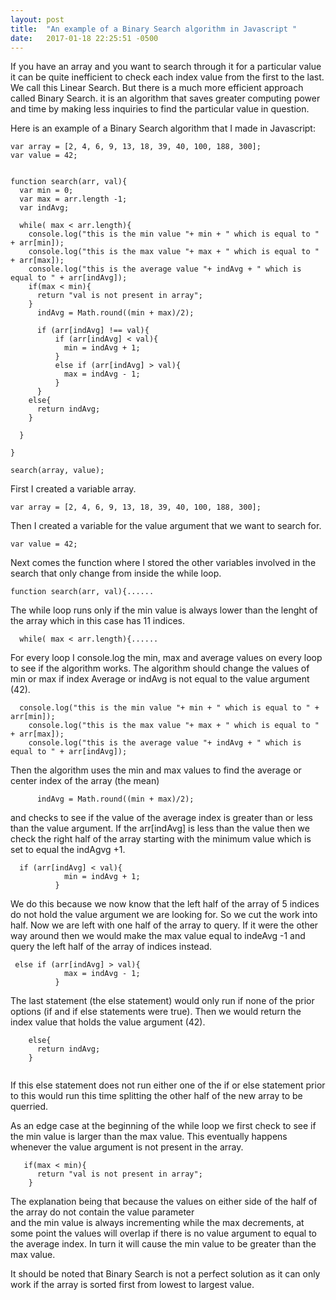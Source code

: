 ```yaml
---
layout: post
title:  "An example of a Binary Search algorithm in Javascript "
date:   2017-01-18 22:25:51 -0500
---
```



If you have an array and you want to search through  it for a particular value it can be quite inefficient to check each index value from the first to the last.  We call this Linear Search. But there is a much more efficient approach called Binary Search. it is an algorithm that saves greater computing power and time by making less inquiries to find the particular value in question. 

Here is an example of a Binary Search algorithm  that I made in Javascript:

```
var array = [2, 4, 6, 9, 13, 18, 39, 40, 100, 188, 300];
var value = 42;


function search(arr, val){
  var min = 0; 
  var max = arr.length -1;
  var indAvg;
  
  while( max < arr.length){
    console.log("this is the min value "+ min + " which is equal to " + arr[min]);
    console.log("this is the max value "+ max + " which is equal to " + arr[max]);
    console.log("this is the average value "+ indAvg + " which is equal to " + arr[indAvg]);
    if(max < min){
      return "val is not present in array";
    }
      indAvg = Math.round((min + max)/2);
       
      if (arr[indAvg] !== val){
          if (arr[indAvg] < val){
            min = indAvg + 1;
          }
          else if (arr[indAvg] > val){
            max = indAvg - 1;
          }
      }
    else{
      return indAvg;
    }
    
  }
  
}

search(array, value);

```

First I created a variable array.
```
var array = [2, 4, 6, 9, 13, 18, 39, 40, 100, 188, 300];
```

Then I created a variable for the value argument that we want to search for.

```
var value = 42;
```

Next comes the function where I stored the other variables involved in the search that only change from inside the while loop. 

```
function search(arr, val){......
```

The while loop runs only if the min value is always lower than the lenght of the array which in this case has 11 indices.
```
  while( max < arr.length){......
```

For every loop I console.log the min, max and average values on every loop to see if the algorithm works. The algorithm  should change the values of min or max if index Average or indAvg is not equal to the value argument (42). 

```
  console.log("this is the min value "+ min + " which is equal to " + arr[min]);
    console.log("this is the max value "+ max + " which is equal to " + arr[max]);
    console.log("this is the average value "+ indAvg + " which is equal to " + arr[indAvg]);
```

Then the algorithm  uses the min and max values to find the average or center index of the array (the mean)

```
      indAvg = Math.round((min + max)/2);
```

and checks to see if the value of the average index is greater than or less than the value argument. If the arr[indAvg]  is less than the value then we check the right half of the array starting with the minimum  value which is set to equal the indAgvg +1.

```
  if (arr[indAvg] < val){
            min = indAvg + 1;
          }
```

We do this because we now know that the left half of the array of 5 indices do not hold the value argument we are looking for. So we cut the work into half. Now we are left with one half of the array to query. If it were the other way around then we would make the max value equal to indeAvg -1 and query the left half of the array of indices instead. 

```
 else if (arr[indAvg] > val){
            max = indAvg - 1;
          }
```

The last statement (the else statement) would only run if none of the prior options (if and if else statements were true). Then we would return the index value that holds the value argument (42).

```
    else{
      return indAvg;
    }
    
```

If this else statement does not run either one of the if or else statement prior to this would run  this time splitting the other half of the new array to be querried. 

As an edge case at the beginning of the while loop we first check to see if the min value is larger than the max value. This eventually happens whenever the value argument is not present in the array.

```
   if(max < min){
      return "val is not present in array";
    }
```

The explanation being that because the values on either side of the half of the array do not contain the value parameter  
and the min value is always incrementing while the max decrements, at some point the values will overlap if there is no value argument to equal to the average index. In turn it will cause the min value to be greater than the max value.

It should be noted that Binary Search is not a perfect solution as it can only work if the array is sorted first from lowest to largest value.


